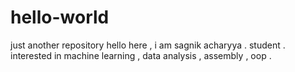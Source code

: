 # hello-world
just another repository
hello here , i am sagnik acharyya . student . interested in machine learning , data analysis , assembly , oop . 

